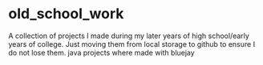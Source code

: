 # old_school_work
A collection of projects I made during my later years of high school/early years of college.
Just moving them from local storage to github to ensure I do not lose them.
java projects where made with bluejay
